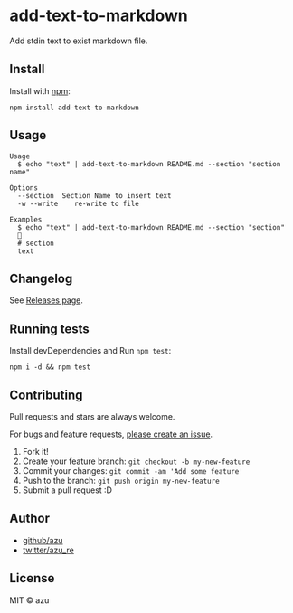 # add-text-to-markdown

Add stdin text to exist markdown file.

## Install

Install with [npm](https://www.npmjs.com/):

    npm install add-text-to-markdown

## Usage

    Usage
      $ echo "text" | add-text-to-markdown README.md --section "section name"

    Options
      --section  Section Name to insert text
      -w --write    re-write to file

    Examples
      $ echo "text" | add-text-to-markdown README.md --section "section"
      🌈 
      # section
      text

## Changelog

See [Releases page](https://github.com/azu/add-text-to-markdown/releases).

## Running tests

Install devDependencies and Run `npm test`:

    npm i -d && npm test

## Contributing

Pull requests and stars are always welcome.

For bugs and feature requests, [please create an issue](https://github.com/azu/add-text-to-markdown/issues).

1. Fork it!
2. Create your feature branch: `git checkout -b my-new-feature`
3. Commit your changes: `git commit -am 'Add some feature'`
4. Push to the branch: `git push origin my-new-feature`
5. Submit a pull request :D

## Author

- [github/azu](https://github.com/azu)
- [twitter/azu_re](https://twitter.com/azu_re)

## License

MIT © azu
